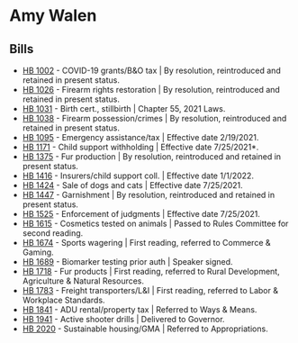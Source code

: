 # Amy Walen
## Bills
* [HB 1002](/bill/2021-22/hb/1002/) - COVID-19 grants/B&O tax | By resolution, reintroduced and retained in present status.
* [HB 1026](/bill/2021-22/hb/1026/) - Firearm rights restoration | By resolution, reintroduced and retained in present status.
* [HB 1031](/bill/2021-22/hb/1031/) - Birth cert., stillbirth | Chapter 55, 2021 Laws.
* [HB 1038](/bill/2021-22/hb/1038/) - Firearm possession/crimes | By resolution, reintroduced and retained in present status.
* [HB 1095](/bill/2021-22/hb/1095/) - Emergency assistance/tax | Effective date 2/19/2021.
* [HB 1171](/bill/2021-22/hb/1171/) - Child support withholding | Effective date 7/25/2021*.
* [HB 1375](/bill/2021-22/hb/1375/) - Fur production | By resolution, reintroduced and retained in present status.
* [HB 1416](/bill/2021-22/hb/1416/) - Insurers/child support coll. | Effective date 1/1/2022.
* [HB 1424](/bill/2021-22/hb/1424/) - Sale of dogs and cats | Effective date 7/25/2021.
* [HB 1447](/bill/2021-22/hb/1447/) - Garnishment | By resolution, reintroduced and retained in present status.
* [HB 1525](/bill/2021-22/hb/1525/) - Enforcement of judgments | Effective date 7/25/2021.
* [HB 1615](/bill/2021-22/hb/1615/) - Cosmetics tested on animals | Passed to Rules Committee for second reading.
* [HB 1674](/bill/2021-22/hb/1674/) - Sports wagering | First reading, referred to Commerce & Gaming.
* [HB 1689](/bill/2021-22/hb/1689/) - Biomarker testing prior auth | Speaker signed.
* [HB 1718](/bill/2021-22/hb/1718/) - Fur products | First reading, referred to Rural Development, Agriculture & Natural Resources.
* [HB 1783](/bill/2021-22/hb/1783/) - Freight transporters/L&I | First reading, referred to Labor & Workplace Standards.
* [HB 1841](/bill/2021-22/hb/1841/) - ADU rental/property tax | Referred to Ways & Means.
* [HB 1941](/bill/2021-22/hb/1941/) - Active shooter drills | Delivered to Governor.
* [HB 2020](/bill/2021-22/hb/2020/) - Sustainable housing/GMA | Referred to Appropriations.

